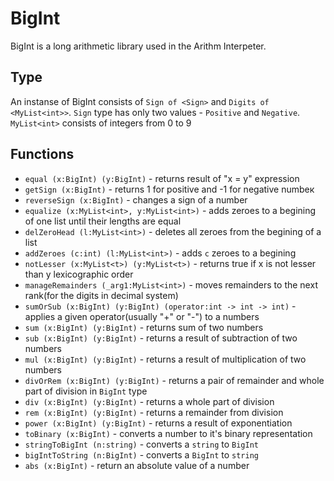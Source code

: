 # BigInt

BigInt is a long arithmetic library used in the Arithm Interpeter.

## Type

An instanse of BigInt consists of `Sign of <Sign>` and `Digits of <MyList<int>>`.
`Sign` type has only two values - `Positive` and `Negative`.
`MyList<int>` consists of integers from 0 to 9

## Functions

* `equal (x:BigInt) (y:BigInt)` - returns result of "x = y" expression
* `getSign (x:BigInt)` - returns 1 for positive and -1 for negative numbeк
* `reverseSign (x:BigInt)` - changes a sign of a number
* `equalize (x:MyList<int>, y:MyList<int>)` - adds zeroes to a begining of one list until their lengths are equal
* `delZeroHead (l:MyList<int>)` - deletes all zeroes from the begining of a list
* `addZeroes (c:int) (l:MyList<int>)` - adds `c` zeroes to a begining
* `notLesser (x:MyList<t>) (y:MyList<t>)` - returns true if x is not lesser than y lexicographic order
* `manageRemainders (_arg1:MyList<int>)` - moves remainders to the next rank(for the digits in decimal system)
* `sumOrSub (x:BigInt) (y:BigInt) (operator:int -> int -> int)` - applies a given operator(usually "+" or "-") to a numbers
* `sum (x:BigInt) (y:BigInt)` - returns sum of two numbers
* `sub (x:BigInt) (y:BigInt)` - returns a result of subtraction of two numbers
* `mul (x:BigInt) (y:BigInt)` - returns a result of multiplication of two numbers
* `divOrRem (x:BigInt) (y:BigInt)` - returns a pair of remainder and whole part of division in `BigInt` type
* `div (x:BigInt) (y:BigInt)` - returns a whole part of division
* `rem (x:BigInt) (y:BigInt)` - returns a remainder from division
* `power (x:BigInt) (y:BigInt)` - returns a result of exponentiation 
* `toBinary (x:BigInt)` - converts a number to it's binary representation 
* `stringToBigInt (n:string)` - converts a `string` to `BigInt`
* `bigIntToString (n:BigInt)` - converts a `BigInt` to `string` 
* `abs (x:BigInt)` - return an absolute value of a number  